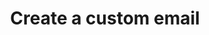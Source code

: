 ---
# -------------------------- #
#      ENDPOINT DETAILS      #
# -------------------------- #

content-type: "api-endpoint"
endpoint: "notifications"
key: "create-custom-notification-recipient"
version: "1"


# -------------------------- #
#       METHOD DETAILS       #
# -------------------------- #

title: "Create a custom email"
method: "post"
short-url: |
  {{ api.core-objects.notifications.custom-emails.post.name | flatify }}
full-url: |
  {{ api.base-url }}{{ endpoint.short-url | flatify }}
short: "{{ api.core-objects.notifications.custom-emails.post.description }}"
description: |
  {{ api.core-objects.notifications.custom-emails.post.description }}

  **Note**: To use this endpoint, your Stitch plan must include access to the [Custom notification list]({{ link.account.customize-notifications | prepend: site.baseurl }}) feature.


# -------------------------- #
#       METHOD ARGUMENTS     #
# -------------------------- #

arguments:
  - name: "email_address"
    required: true
    type: "string"
    description: |
      The email address that custom email notifications should be sent to.
    example-value: |
      stitch-custom-notification@yourdomain.com


# -------------------------- #
#           RETURNS          #
# -------------------------- #

returns: |
  If successful, the API will return a status of <code class="api success">200 OK</code> and a single [Custom Email Notification object]({{ api.data-structures.notifications.custom-email.section }}).

# ------------------------------ #
#   EXAMPLE REQUEST & RESPONSES  #
# ------------------------------ #

examples:
  - type: "Request"
    language: "json"
    code: |
      {% assign right-bracket = "}" %}
      curl -X {{ endpoint.method | upcase }} {{ endpoint.full-url | flatify | strip }}
           -H "Authorization: Bearer <ACCESS_TOKEN>" 
           -H "Content-Type: application/json"
           -d "{
                 "email_address": "stitch-custom-notification@yourdomain.com"
               }"

  - type: "Responses"
    language: "json"
    code: |
      {
        "id": 22,
        "client_id": 116078,
        "email_address": "stitch-custom-notification@yourdomain.com",
        "created_at": "2019-07-16T19:49:51Z",
        "disabled_at": null
      }

  - type: "Errors"
    error-file: "custom-email-notifications"
  # The errors live in: _data/connect/response-codes/custom-email-notifications.yml
---